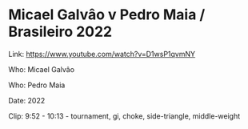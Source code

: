 # Micael Galvâo v Pedro Maia / Brasileiro 2022

Link: https://www.youtube.com/watch?v=D1wsP1qvmNY

Who: Micael Galvâo

Who: Pedro Maia

Date: 2022

Clip: 9:52 - 10:13 - tournament, gi, choke, side-triangle, middle-weight
